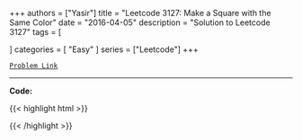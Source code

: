 
+++
authors = ["Yasir"]
title = "Leetcode 3127: Make a Square with the Same Color"
date = "2016-04-05"
description = "Solution to Leetcode 3127"
tags = [
    
]
categories = [
    "Easy"
]
series = ["Leetcode"]
+++



[`Problem Link`](https://leetcode.com/problems/make-a-square-with-the-same-color/description/)

---

**Code:**

{{< highlight html >}}

{{< /highlight >}}

